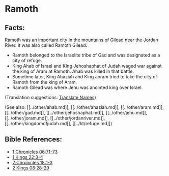 # Ramoth #

## Facts: ##

Ramoth was an important city in the mountains of Gilead near the Jordan River. It was also called Ramoth Gilead.

* Ramoth belonged to the Israelite tribe of Gad and was designated as a city of refuge.
* King Ahab of Israel and King Jehoshaphat of Judah waged war against the king of Aram at Ramoth. Ahab was killed in that battle.
* Sometime later, King Ahaziah and King Joram tried to take the city of Ramoth from the king of Aram.
* Ramoth Gilead was where Jehu was anointed king over Israel.

(Translation suggestions: [Translate Names](en/ta-vol1/translate/man/translate-names))

(See also: [[../other/ahab.md]], [[../other/ahaziah.md]], [[../other/aram.md]], [[../other/gad.md]], [[../other/jehoshaphat.md]], [[../other/jehu.md]], [[../other/joram.md]], [[../other/jordanriver.md]], [[../other/kingdomofjudah.md]], [[../kt/refuge.md]])

## Bible References: ##

* [1 Chronicles 06:71-73](en/tn/1ch/help/06/71)
* [1 Kings 22:3-4](en/tn/1ki/help/22/03)
* [2 Chronicles 18:1-3](en/tn/2ch/help/18/01)
* [2 Kings 08:28-29](en/tn/2ki/help/08/28)